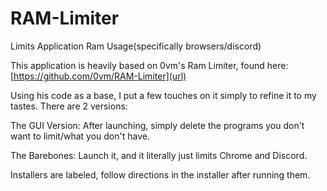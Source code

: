 # RAM-Limiter
Limits Application Ram Usage(specifically browsers/discord)

This application is heavily based on 0vm's Ram Limiter, found here: [https://github.com/0vm/RAM-Limiter](url) 


Using his code as a base, I put a few touches on it simply to refine it to my tastes. There are 2 versions:

The GUI Version: After launching, simply delete the programs you don't want to limit/what you don't have.

The Barebones: Launch it, and it literally just limits Chrome and Discord.




Installers are labeled, follow directions in the installer after running them.
